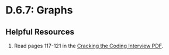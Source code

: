 # D.6.7: Graphs

## Helpful Resources

1. Read pages 117-121 in the [Cracking the Coding Interview PDF](../d.0-module-d-overview.md#resources).

